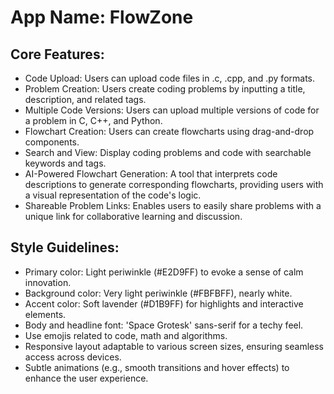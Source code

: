 # **App Name**: FlowZone

## Core Features:

- Code Upload: Users can upload code files in .c, .cpp, and .py formats.
- Problem Creation: Users create coding problems by inputting a title, description, and related tags.
- Multiple Code Versions: Users can upload multiple versions of code for a problem in C, C++, and Python.
- Flowchart Creation: Users can create flowcharts using drag-and-drop components.
- Search and View: Display coding problems and code with searchable keywords and tags.
- AI-Powered Flowchart Generation: A tool that interprets code descriptions to generate corresponding flowcharts, providing users with a visual representation of the code's logic.
- Shareable Problem Links: Enables users to easily share problems with a unique link for collaborative learning and discussion.

## Style Guidelines:

- Primary color: Light periwinkle (#E2D9FF) to evoke a sense of calm innovation.
- Background color: Very light periwinkle (#FBFBFF), nearly white.
- Accent color: Soft lavender (#D1B9FF) for highlights and interactive elements.
- Body and headline font: 'Space Grotesk' sans-serif for a techy feel.
- Use emojis related to code, math and algorithms.
- Responsive layout adaptable to various screen sizes, ensuring seamless access across devices.
- Subtle animations (e.g., smooth transitions and hover effects) to enhance the user experience.